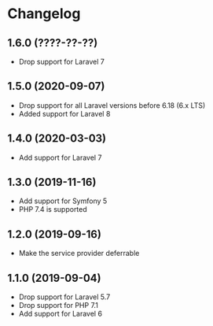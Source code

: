 # Changelog

## 1.6.0 (????-??-??)

- Drop support for Laravel 7

## 1.5.0 (2020-09-07)

- Drop support for all Laravel versions before 6.18 (6.x LTS)
- Added support for Laravel 8

## 1.4.0 (2020-03-03)

- Add support for Laravel 7

## 1.3.0 (2019-11-16)

- Add support for Symfony 5
- PHP 7.4 is supported

## 1.2.0 (2019-09-16)

- Make the service provider deferrable

## 1.1.0 (2019-09-04)

- Drop support for Laravel 5.7
- Drop support for PHP 7.1
- Add support for Laravel 6

